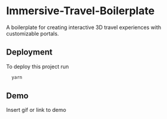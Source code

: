 
# Immersive-Travel-Boilerplate

A boilerplate for creating interactive 3D travel experiences with customizable portals.


## Deployment

To deploy this project run

```bash
  yarn
```


## Demo

Insert gif or link to demo

